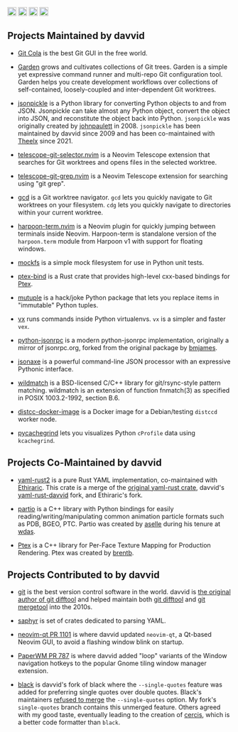 <p align="left">
  <a href="https://github.com/davvid"><img height="20" src="https://img.shields.io/github/followers/davvid?label=follow&logo=github&style=flat" /></a>
  <a href="https://gitstar-ranking.com/davvid"><img height="20" src="https://img.shields.io/endpoint?label=star ranking&logo=github&style=flat&url=https%3A%2F%2Fgitstar-ranking.com%2Fusers%2Fdavvid%2Fshields" /></a>
  <a href="https://gitstar-ranking.com/git-cola"><img height="20" src="https://img.shields.io/endpoint?label=star ranking&logo=github&style=flat&url=https%3A%2F%2Fgitstar-ranking.com%2Fusers%2Fgit-cola%2Fshields" /></a>
  <a href="https://gitstar-ranking.com/jsonpickle"><img height="20" src="https://img.shields.io/endpoint?label=star ranking&logo=github&style=flat&url=https%3A%2F%2Fgitstar-ranking.com%2Fusers%2Fjsonpickle%2Fshields" /></a>
</p>

## Projects Maintained by davvid

* [Git Cola](https;//github.com/git-cola/git-cola) is the best Git GUI in the free world.

* [Garden](https://github.com/garden-rs/garden) grows and cultivates collections of Git trees.
Garden is a simple yet expressive command runner and multi-repo Git configuration tool.
Garden helps you create development workflows over collections of self-contained,
loosely-coupled and inter-dependent Git worktrees.

* [jsonpickle](https://github.com/jsonpickle/jsonpicle) is a Python library for
converting Python objects to and from JSON. Jsonpickle can take almost any Python
object, convert the object into JSON, and reconstitute the object back into Python.
`jsonpickle` was originally created by [johnpaulett](https://github.com/johnpaulett) in 2008.
`jsonpickle` has been maintained by davvid since 2009 and has been co-maintained with
[Theelx](https://github.com/Theelx) since 2021.

* [telescope-git-selector.nvim](https://github.com/davvid/telescope-git-selector.nvim)
is a Neovim Telescope extension that searches for Git worktrees and opens files in the
selected worktree.

* [telescope-git-grep.nvim](https://github.com/davvid/telescope-git-grep.nvim) is a
Neovim Telescope extension for searching using "git grep".

* [gcd](https://github.com/davvid/gcd) is a Git worktree navigator.
`gcd` lets you quickly navigate to Git worktrees on your filesystem.
`cdg` lets you quickly navigate to directories within your current worktree.

* [harpoon-term.nvim](https://github.com/davvid/harpoon-term.nvim) is a Neovim plugin
for quickly jumping between terminals inside Neovim. Harpoon-term is standalone version
of the `harpoon.term` module from Harpoon v1 with support for floating windows.

* [mockfs](https://github.com/mockfs/mockfs) is a simple mock filesystem for use in
Python unit tests.

* [ptex-bind](https://github.com/vfx-rs/ptex-bind) is a Rust crate that provides
high-level cxx-based bindings for [Ptex](https://github.com/wdas/ptex).

* [mutuple](https://github.com/davvid/mutuple) is a hack/joke Python package
that lets you replace items in "immutable" Python tuples.

* [vx](https://github.com/davvid/vx) runs commands inside Python virtualenvs.
`vx` is a simpler and faster `vex`.

* [python-jsonrpc](https://github.com/davvid/python-jsonrpc) is a modern python-jsonrpc
implementation, originally a mirror of jsonrpc.org, forked from the original package
by [bmjames](https://github.com/bmjames).

* [jsonaxe](https://github.com/davvid/jsonaxe) is a powerful command-line JSON processor
with an expressive Pythonic interface.

* [wildmatch](https://github.com/davvid/wildmatch) is a BSD-licensed C/C++ library for
git/rsync-style pattern matching. wildmatch is an extension of function fnmatch(3) as
specified in POSIX 1003.2-1992, section B.6.

* [distcc-docker-image](https://github.com/davvid/distcc-docker-image) is a Docker image
for a Debian/testing `distccd` worker node.

* [pycachegrind](https://github.com/davvid/pycachegrind) lets you visualizes Python
`cProfile` data using `kcachegrind`.


## Projects Co-Maintained by davvid

* [yaml-rust2](https://github.com/Ethiraric/yaml-rust2) is a pure Rust YAML implementation,
co-maintained with [Ethiraric](https://github.com/Ethiraric). This crate is a merge of
the [original yaml-rust crate](https://crates.io/crates/yaml-rust),
davvid's [yaml-rust-davvid](https://crates.io/crates/yaml-rust-davvid) fork, and Ethiraric's fork.

* [partio](https://github.com/wdas/partio) is a C++ library with Python bindings for
easily reading/writing/manipulating common animation particle formats such as PDB, BGEO,
PTC. Partio was created by [aselle](https://github.com/aselle) during his tenure at
[wdas](https://github.com/wdas).

* [Ptex](https://github.com/wdas/ptex) is a C++ library for Per-Face Texture Mapping for
Production Rendering. Ptex was created by [brentb](https://github.com/brentb).


## Projects Contributed to by davvid

* [git](https://github.com/git/git) is the best version control software in the world.
davvid is [the original author of git difftool](https://public-inbox.org/git/20081226013021.GA15414@gmail.com/)
and helped maintain both [git difftool](https://git-scm.com/docs/git-mergetool) and
[git mergetool](https://git-scm.com/docs/git-mergetool) into the 2010s.

* [saphyr](https://github.com/saphyr-rs/saphyr/) is set of crates dedicated to parsing YAML.

* [neovim-qt PR 1101](https://github.com/equalsraf/neovim-qt/pull/1101) is where davvid
updated `neovim-qt`, a Qt-based Neovim GUI, to avoid a flashing window blink on startup.

* [PaperWM PR 787](https://github.com/paperwm/PaperWM/pull/787) is where davvid added
"loop" variants of the Window navigation hotkeys to the popular Gnome tiling window
manager extension.

* [black](https://github.com/davvid/black) is davvid's fork of black where the
`--single-quotes` feature was added for preferring single quotes over double quotes.
Black's maintainers [refused to merge](https://github.com/psf/black/pull/633) the
`--single-quotes` option. My fork's `single-quotes` branch contains this unmerged feature.
Others agreed with my good taste, eventually leading to the creation of
[cercis](https://github.com/jsh9/cercis), which is a better code formatter than `black`.
